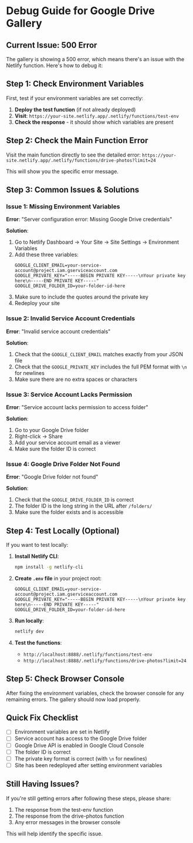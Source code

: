# Debug Guide for Google Drive Gallery

## Current Issue: 500 Error

The gallery is showing a 500 error, which means there's an issue with the Netlify function. Here's how to debug it:

## Step 1: Check Environment Variables

First, test if your environment variables are set correctly:

1. **Deploy the test function** (if not already deployed)
2. **Visit**: `https://your-site.netlify.app/.netlify/functions/test-env`
3. **Check the response** - it should show which variables are present

## Step 2: Check the Main Function Error

Visit the main function directly to see the detailed error:
`https://your-site.netlify.app/.netlify/functions/drive-photos?limit=24`

This will show you the specific error message.

## Step 3: Common Issues & Solutions

### Issue 1: Missing Environment Variables
**Error**: "Server configuration error: Missing Google Drive credentials"

**Solution**:
1. Go to Netlify Dashboard → Your Site → Site Settings → Environment Variables
2. Add these three variables:
   ```
   GOOGLE_CLIENT_EMAIL=your-service-account@project.iam.gserviceaccount.com
   GOOGLE_PRIVATE_KEY="-----BEGIN PRIVATE KEY-----\nYour private key here\n-----END PRIVATE KEY-----"
   GOOGLE_DRIVE_FOLDER_ID=your-folder-id-here
   ```
3. Make sure to include the quotes around the private key
4. Redeploy your site

### Issue 2: Invalid Service Account Credentials
**Error**: "Invalid service account credentials"

**Solution**:
1. Check that the `GOOGLE_CLIENT_EMAIL` matches exactly from your JSON file
2. Check that the `GOOGLE_PRIVATE_KEY` includes the full PEM format with `\n` for newlines
3. Make sure there are no extra spaces or characters

### Issue 3: Service Account Lacks Permission
**Error**: "Service account lacks permission to access folder"

**Solution**:
1. Go to your Google Drive folder
2. Right-click → Share
3. Add your service account email as a viewer
4. Make sure the folder ID is correct

### Issue 4: Google Drive Folder Not Found
**Error**: "Google Drive folder not found"

**Solution**:
1. Check that the `GOOGLE_DRIVE_FOLDER_ID` is correct
2. The folder ID is the long string in the URL after `/folders/`
3. Make sure the folder exists and is accessible

## Step 4: Test Locally (Optional)

If you want to test locally:

1. **Install Netlify CLI**:
   ```bash
   npm install -g netlify-cli
   ```

2. **Create `.env` file** in your project root:
   ```
   GOOGLE_CLIENT_EMAIL=your-service-account@project.iam.gserviceaccount.com
   GOOGLE_PRIVATE_KEY="-----BEGIN PRIVATE KEY-----\nYour private key here\n-----END PRIVATE KEY-----"
   GOOGLE_DRIVE_FOLDER_ID=your-folder-id-here
   ```

3. **Run locally**:
   ```bash
   netlify dev
   ```

4. **Test the functions**:
   - `http://localhost:8888/.netlify/functions/test-env`
   - `http://localhost:8888/.netlify/functions/drive-photos?limit=24`

## Step 5: Check Browser Console

After fixing the environment variables, check the browser console for any remaining errors. The gallery should now load properly.

## Quick Fix Checklist

- [ ] Environment variables are set in Netlify
- [ ] Service account has access to the Google Drive folder
- [ ] Google Drive API is enabled in Google Cloud Console
- [ ] The folder ID is correct
- [ ] The private key format is correct (with `\n` for newlines)
- [ ] Site has been redeployed after setting environment variables

## Still Having Issues?

If you're still getting errors after following these steps, please share:
1. The response from the test-env function
2. The response from the drive-photos function
3. Any error messages in the browser console

This will help identify the specific issue.
